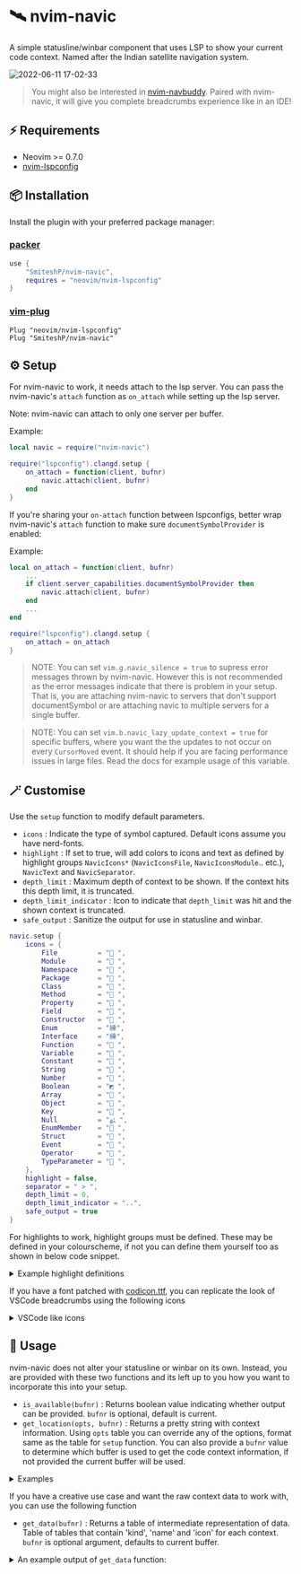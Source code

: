 # 🛰️ nvim-navic

A simple statusline/winbar component that uses LSP to show your current code context.
Named after the Indian satellite navigation system.

![2022-06-11 17-02-33](https://user-images.githubusercontent.com/43147494/173186210-c8d689ad-1f8a-43cf-8125-127c7bd5be35.gif)

>You might also be interested in [nvim-navbuddy](https://github.com/SmiteshP/nvim-navbuddy). Paired with nvim-navic, it will give you complete breadcrumbs experience like in an IDE!

## ⚡️ Requirements

* Neovim >= 0.7.0
* [nvim-lspconfig](https://github.com/neovim/nvim-lspconfig)

## 📦 Installation

Install the plugin with your preferred package manager:

### [packer](https://github.com/wbthomason/packer.nvim)

```lua
use {
    "SmiteshP/nvim-navic",
    requires = "neovim/nvim-lspconfig"
}
```

### [vim-plug](https://github.com/junegunn/vim-plug)

```vim
Plug "neovim/nvim-lspconfig"
Plug "SmiteshP/nvim-navic"
```

## ⚙️ Setup

For nvim-navic to work, it needs attach to the lsp server. You can pass the nvim-navic's `attach` function as `on_attach` while setting up the lsp server.

Note: nvim-navic can attach to only one server per buffer.

Example:
```lua
local navic = require("nvim-navic")

require("lspconfig").clangd.setup {
    on_attach = function(client, bufnr)
        navic.attach(client, bufnr)
    end
}
```

If you're sharing your `on-attach` function between lspconfigs, better wrap nvim-navic's `attach` function to make sure `documentSymbolProvider` is enabled:

Example:
```lua
local on_attach = function(client, bufnr)
    ...
    if client.server_capabilities.documentSymbolProvider then
        navic.attach(client, bufnr)
    end
    ...
end

require("lspconfig").clangd.setup {
    on_attach = on_attach
}
```

>NOTE: You can set `vim.g.navic_silence = true` to supress error messages thrown by nvim-navic. However this is not recommended as the error messages indicate that there is problem in your setup. That is, you are attaching nvim-navic to servers that don't support documentSymbol or are attaching navic to multiple servers for a single buffer.

>NOTE: You can set `vim.b.navic_lazy_update_context = true` for specific buffers, where you want the the updates to not occur on every `CursorMoved` event. It should help if you are facing performance issues in large files. Read the docs for example usage of this variable.

## 🪄 Customise

Use the `setup` function to modify default parameters.

* `icons` : Indicate the type of symbol captured. Default icons assume you have nerd-fonts.
* `highlight` : If set to true, will add colors to icons and text as defined by highlight groups `NavicIcons*` (`NavicIconsFile`, `NavicIconsModule`.. etc.), `NavicText` and `NavicSeparator`.
* `depth_limit` : Maximum depth of context to be shown. If the context hits this depth limit, it is truncated.
* `depth_limit_indicator` : Icon to indicate that `depth_limit` was hit and the shown context is truncated.
* `safe_output` : Sanitize the output for use in statusline and winbar.

```lua
navic.setup {
    icons = {
        File          = " ",
        Module        = " ",
        Namespace     = " ",
        Package       = " ",
        Class         = " ",
        Method        = " ",
        Property      = " ",
        Field         = " ",
        Constructor   = " ",
        Enum          = "練",
        Interface     = "練",
        Function      = " ",
        Variable      = " ",
        Constant      = " ",
        String        = " ",
        Number        = " ",
        Boolean       = "◩ ",
        Array         = " ",
        Object        = " ",
        Key           = " ",
        Null          = "ﳠ ",
        EnumMember    = " ",
        Struct        = " ",
        Event         = " ",
        Operator      = " ",
        TypeParameter = " ",
    },
    highlight = false,
    separator = " > ",
    depth_limit = 0,
    depth_limit_indicator = "..",
    safe_output = true
}

```

For highlights to work, highlight groups must be defined. These may be defined in your colourscheme, if not you can define them yourself too as shown in below code snippet.

<details>
<summary>Example highlight definitions</summary>
	
```lua
vim.api.nvim_set_hl(0, "NavicIconsFile",          {default = true, bg = "#000000", fg = "#ffffff"})
vim.api.nvim_set_hl(0, "NavicIconsModule",        {default = true, bg = "#000000", fg = "#ffffff"})
vim.api.nvim_set_hl(0, "NavicIconsNamespace",     {default = true, bg = "#000000", fg = "#ffffff"})
vim.api.nvim_set_hl(0, "NavicIconsPackage",       {default = true, bg = "#000000", fg = "#ffffff"})
vim.api.nvim_set_hl(0, "NavicIconsClass",         {default = true, bg = "#000000", fg = "#ffffff"})
vim.api.nvim_set_hl(0, "NavicIconsMethod",        {default = true, bg = "#000000", fg = "#ffffff"})
vim.api.nvim_set_hl(0, "NavicIconsProperty",      {default = true, bg = "#000000", fg = "#ffffff"})
vim.api.nvim_set_hl(0, "NavicIconsField",         {default = true, bg = "#000000", fg = "#ffffff"})
vim.api.nvim_set_hl(0, "NavicIconsConstructor",   {default = true, bg = "#000000", fg = "#ffffff"})
vim.api.nvim_set_hl(0, "NavicIconsEnum",          {default = true, bg = "#000000", fg = "#ffffff"})
vim.api.nvim_set_hl(0, "NavicIconsInterface",     {default = true, bg = "#000000", fg = "#ffffff"})
vim.api.nvim_set_hl(0, "NavicIconsFunction",      {default = true, bg = "#000000", fg = "#ffffff"})
vim.api.nvim_set_hl(0, "NavicIconsVariable",      {default = true, bg = "#000000", fg = "#ffffff"})
vim.api.nvim_set_hl(0, "NavicIconsConstant",      {default = true, bg = "#000000", fg = "#ffffff"})
vim.api.nvim_set_hl(0, "NavicIconsString",        {default = true, bg = "#000000", fg = "#ffffff"})
vim.api.nvim_set_hl(0, "NavicIconsNumber",        {default = true, bg = "#000000", fg = "#ffffff"})
vim.api.nvim_set_hl(0, "NavicIconsBoolean",       {default = true, bg = "#000000", fg = "#ffffff"})
vim.api.nvim_set_hl(0, "NavicIconsArray",         {default = true, bg = "#000000", fg = "#ffffff"})
vim.api.nvim_set_hl(0, "NavicIconsObject",        {default = true, bg = "#000000", fg = "#ffffff"})
vim.api.nvim_set_hl(0, "NavicIconsKey",           {default = true, bg = "#000000", fg = "#ffffff"})
vim.api.nvim_set_hl(0, "NavicIconsNull",          {default = true, bg = "#000000", fg = "#ffffff"})
vim.api.nvim_set_hl(0, "NavicIconsEnumMember",    {default = true, bg = "#000000", fg = "#ffffff"})
vim.api.nvim_set_hl(0, "NavicIconsStruct",        {default = true, bg = "#000000", fg = "#ffffff"})
vim.api.nvim_set_hl(0, "NavicIconsEvent",         {default = true, bg = "#000000", fg = "#ffffff"})
vim.api.nvim_set_hl(0, "NavicIconsOperator",      {default = true, bg = "#000000", fg = "#ffffff"})
vim.api.nvim_set_hl(0, "NavicIconsTypeParameter", {default = true, bg = "#000000", fg = "#ffffff"})
vim.api.nvim_set_hl(0, "NavicText",               {default = true, bg = "#000000", fg = "#ffffff"})
vim.api.nvim_set_hl(0, "NavicSeparator",          {default = true, bg = "#000000", fg = "#ffffff"})
```
</details>

If you have a font patched with [codicon.ttf](https://github.com/microsoft/vscode-codicons/raw/main/dist/codicon.ttf), you can replicate the look of VSCode breadcrumbs using the following icons

<details>
<summary>VSCode like icons</summary>

```lua
navic.setup {
  icons = {
    File = ' ',
    Module = ' ',
    Namespace = ' ',
    Package = ' ',
    Class = ' ',
    Method = ' ',
    Property = ' ',
    Field = ' ',
    Constructor = ' ',
    Enum = ' ',
    Interface = ' ',
    Function = ' ',
    Variable = ' ',
    Constant = ' ',
    String = ' ',
    Number = ' ',
    Boolean = ' ',
    Array = ' ',
    Object = ' ',
    Key = ' ',
    Null = ' ',
    EnumMember = ' ',
    Struct = ' ',
    Event = ' ',
    Operator = ' ',
    TypeParameter = ' '
  }
}
```
</details>

## 🚀 Usage

nvim-navic does not alter your statusline or winbar on its own. Instead, you are provided with these two functions and its left up to you how you want to incorporate this into your setup.

* `is_available(bufnr)` : Returns boolean value indicating whether output can be provided. `bufnr` is optional, default is current.
* `get_location(opts, bufnr)`  : Returns a pretty string with context information. Using `opts` table you can override any of the options, format same as the table for `setup` function. You can also provide a `bufnr` value to determine which buffer is used to get the code context information, if not provided the current buffer will be used.

<details>
<summary>Examples</summary>

### Native method

<details>
<summary>Lua</summary>

```lua
vim.o.statusline = "%{%v:lua.require'nvim-navic'.get_location()%}"
--  OR
vim.o.winbar = "%{%v:lua.require'nvim-navic'.get_location()%}"
```
</details>

<details>
<summary>Vimscript</summary>

```vim
set statusline+=%{%v:lua.require'nvim-navic'.get_location()%}
"   OR
set winbar+=%{%v:lua.require'nvim-navic'.get_location()%}
```
</details>

### [feline](https://github.com/feline-nvim/feline.nvim)

<details>
<summary>An example feline setup </summary>

```lua
local navic = require("nvim-navic")

table.insert(components.active[1], {
    provider = function()
        return navic.get_location()
    end,
    enabled = function()
        return navic.is_available()
    end
})

require("feline").setup({components = components})
--  OR
require("feline").winbar.setup({components = components})
```
</details>

### [lualine](https://github.com/nvim-lualine/lualine.nvim)

<details>
<summary>An example lualine setup </summary>

```lua
local navic = require("nvim-navic")

require("lualine").setup({
    sections = {
        lualine_c = {
            { 
              function()
                  return navic.get_location()
              end, 
              cond = function() 
                  return navic.is_available()
              end
            },
        }
    }
})
```
</details>
	
### [galaxyline](https://github.com/glepnir/galaxyline.nvim)

<details>
<summary>An example galaxyline setup </summary>

```lua
local navic = require("nvim-navic")
local gl = require("galaxyline")

gl.section.right[1]= {
    nvimNavic = {
        provider = function()
            return navic.get_location()
        end,
        condition = function()
            return navic.is_available()
        end
    }
}
```
</details>

</details>

If you have a creative use case and want the raw context data to work with, you can use the following function

* `get_data(bufnr)` : Returns a table of intermediate representation of data. Table of tables that contain 'kind', 'name' and 'icon' for each context. `bufnr` is optional argument, defaults to current buffer.

<details>
<summary>An example output of <code>get_data</code> function: </summary>

```lua
 {
    {
        name  = "myclass",
        type  = "Class",
        icon  = " ",
        kind  = 5,
        scope = {
            start = { line = 1, character = 0 },
            end = { line = 10, character = 0 }
        }
    },
    {
        name  = "mymethod",
        type  = "Method",
        icon  = " ",
        kind  = 6,
        scope = {
            start = { line = 2, character = 4 },
            end = { line = 5, character = 4 }
        }
    }
 }
```
</details>
